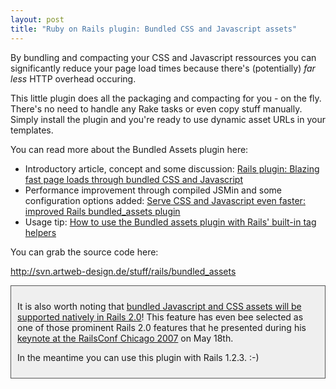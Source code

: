 ```yaml
--- 
layout: post
title: "Ruby on Rails plugin: Bundled CSS and Javascript assets"
---
```

<p>By bundling and compacting your CSS and Javascript ressources you can significantly reduce your page load times because there's (potentially) <em>far less</em> HTTP overhead occuring.</p>

<p>This little plugin does all the packaging and compacting for you - on the fly. There's no need to handle any Rake tasks or even copy stuff manually. Simply install the plugin and you're ready to use dynamic asset URLs in your templates.</p>

<p>You can read more about the Bundled Assets plugin here:</p> 

<ul>
<li>Introductory article, concept and some discussion: <a href="/2007/4/13/rails-plugin-blazing-fast-page-loads-through-bundled-css-and-javascript" title="Rails plugin: Blazing fast page loads through bundled CSS and Javascript - artweb design">Rails plugin: Blazing fast page loads through bundled CSS and Javascript</a></li>
<li>Performance improvement through compiled JSMin and some configuration options added: <a href="/2007/4/27/improved-rails-bundled-css-javascript-assets-plugin" title="Serve CSS and Javascript even faster: improved Rails bundled_assets plugin - artweb design">Serve CSS and Javascript even faster: improved Rails bundled_assets plugin</a></li>
<li>Usage tip: <a href="/2007/9/7/how-to-use-the-bundled-assets-plugin-with-rails-built-in-tag-helpers" title="How to use the Bundled assets plugin with Rails' built-in tag helpers - artweb design">How to use the Bundled assets plugin with Rails' built-in tag helpers</a></li>
</ul>

<p>You can grab the source code here:</p>

<p><a href="http://svn.artweb-design.de/stuff/rails/bundled_assets/">http://svn.artweb-design.de/stuff/rails/bundled_assets</a></p>

<div style="padding: 10px; border: 1px solid #555; background-color: #efefef;">
<p>It is also worth noting that <a href="/2007/9/12/javascript-css-asset-bundling-a-prominent-feature-in-rails-2-0" title="Javascript/CSS asset bundling a prominent feature in Rails 2.0 - artweb design">bundled Javascript and CSS assets will be supported natively in Rails 2.0</a>! This feature has even bee selected as one of those prominent Rails 2.0 features that he presented during his <a href="http://blog.viget.com/whats-coming-in-rails-20/" title="What's Coming in Rails 2.0">keynote at the RailsConf Chicago 2007</a> on May 18th.</p>
<p>In the meantime you can use this plugin with Rails 1.2.3. :-)</p>
</div>
